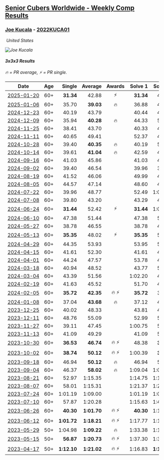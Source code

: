 <style>table {white-space: nowrap;}</style>
<link rel="stylesheet" type="text/css" href="/scw-comp/css/flags.css" />

## [Senior Cubers Worldwide - Weekly Comp Results](/scw-comp/results/)
### [Joe Kucala](README.md) - [2022KUCA01](https://www.worldcubeassociation.org/persons/2022KUCA01?event=333)

<i class="flag flag-US" />&nbsp;United States

![Joe Kucala](1682123036.jpg)

#### 3x3x3 Results

<span style="white-space: nowrap;">🔥 = PR average</span>, <span style="white-space: nowrap;">⚡ = PR single</span>.

| Date | Age | Single | Average | Awards | Solve 1 | Solve 2 | Solve 3 | Solve 4 | Solve 5 | Video |
| :--: | :--: | --: | --: | :--: | --: | --: | --: | --: | --: | :-- |
| [2025-01-20](../../results/2025-01-20/333.md) | 60+ | **31.34** | 42.88 | ⚡ | **31.34** | 40.69 | 41.84 | 1:20.90 | 46.11 | [Desktop](https://www.facebook.com/events/918940140419097/permalink/920494990263612) / [Mobile](https://m.facebook.com/events/918940140419097?view=permalink&id=920494990263612) |
| [2025-01-06](../../results/2025-01-06/333.md) | 60+ | 35.70 | **39.03** | 🔥 | 36.88 | 44.39 | 35.83 | 46.70 | 35.70 | [Desktop](https://www.facebook.com/events/595415366757855/permalink/601175252848533) / [Mobile](https://m.facebook.com/events/595415366757855?view=permalink&id=601175252848533) |
| [2024-12-23](../../results/2024-12-23/333.md) | 60+ | 40.19 | 43.79 |  | 40.44 | 47.29 | 43.64 | 40.19 | 1:01.14 | [Desktop](https://www.facebook.com/events/1148887196801084/permalink/1150210833335387) / [Mobile](https://m.facebook.com/events/1148887196801084?view=permalink&id=1150210833335387) |
| [2024-12-09](../../results/2024-12-09/333.md) | 60+ | 35.94 | **40.28** | 🔥 | 44.33 | 55.79 | 35.94 | 37.02 | 39.49 | [Desktop](https://www.facebook.com/events/984530303534896/permalink/989220356399224) / [Mobile](https://m.facebook.com/events/984530303534896?view=permalink&id=989220356399224) |
| [2024-11-25](../../results/2024-11-25/333.md) | 60+ | 38.41 | 43.70 |  | 40.33 | 47.87 | 45.16 | 38.41 | 45.61 | [Desktop](https://www.facebook.com/events/1257789925369732/permalink/1259904458491612) / [Mobile](https://m.facebook.com/events/1257789925369732?view=permalink&id=1259904458491612) |
| [2024-11-11](../../results/2024-11-11/333.md) | 60+ | 40.65 | 49.41 |  | 52.37 | 44.33 | 54.99 | 51.54 | 40.65 | [Desktop](https://www.facebook.com/events/1967492723733489/permalink/1968249340324494) / [Mobile](https://m.facebook.com/events/1967492723733489?view=permalink&id=1968249340324494) |
| [2024-10-28](../../results/2024-10-28/333.md) | 60+ | 39.40 | **40.35** | 🔥 | 40.19 | 52.03 | 39.85 | 39.40 | 41.02 | [Desktop](https://www.facebook.com/events/946695540632554/permalink/950164500285658) / [Mobile](https://m.facebook.com/events/946695540632554?view=permalink&id=950164500285658) |
| [2024-10-14](../../results/2024-10-14/333.md) | 60+ | 39.61 | **41.04** | 🔥 | 42.59 | 40.21 | 44.58 | 39.61 | 40.31 | [Desktop](https://www.facebook.com/events/892899002359105/permalink/899742465008092) / [Mobile](https://m.facebook.com/events/892899002359105?view=permalink&id=899742465008092) |
| [2024-09-16](../../results/2024-09-16/333.md) | 60+ | 41.03 | 45.86 |  | 41.03 | 42.55 | 42.20 | 52.84 | 1:21.45 | [Desktop](https://www.facebook.com/events/1432335554111064/permalink/1441255639885722) / [Mobile](https://m.facebook.com/events/1432335554111064?view=permalink&id=1441255639885722) |
| [2024-09-02](../../results/2024-09-02/333.md) | 60+ | 39.40 | 46.54 |  | 39.96 | 39.40 | DNF | 45.88 | 53.79 | [Desktop](https://www.facebook.com/events/536643418925945/permalink/540023795254574) / [Mobile](https://m.facebook.com/events/536643418925945?view=permalink&id=540023795254574) |
| [2024-08-19](../../results/2024-08-19/333.md) | 60+ | 41.52 | 46.06 |  | 49.99 | 41.52 | 44.93 | 43.27 | 1:10.44 | [Desktop](https://www.facebook.com/events/1156782986175552/permalink/1161954238991760) / [Mobile](https://m.facebook.com/events/1156782986175552?view=permalink&id=1161954238991760) |
| [2024-08-05](../../results/2024-08-05/333.md) | 60+ | 44.57 | 47.14 |  | 48.60 | 46.23 | 46.59 | 1:17.33 | 44.57 | [Desktop](https://www.facebook.com/events/1659713531529180/permalink/1668445273989339) / [Mobile](https://m.facebook.com/events/1659713531529180?view=permalink&id=1668445273989339) |
| [2024-07-22](../../results/2024-07-22/333.md) | 60+ | 39.96 | 48.77 |  | 52.49 | 1:07.27 | 39.96 | 49.57 | 44.24 | [Desktop](https://www.facebook.com/events/909767637577126/permalink/918848933335663) / [Mobile](https://m.facebook.com/events/909767637577126?view=permalink&id=918848933335663) |
| [2024-07-08](../../results/2024-07-08/333.md) | 60+ | 39.80 | 43.20 |  | 43.29 | 45.28 | 39.80 | 41.04 | 52.96 | [Desktop](https://www.facebook.com/events/821748909640871/permalink/822598709555891) / [Mobile](https://m.facebook.com/events/821748909640871?view=permalink&id=822598709555891) |
| [2024-06-24](../../results/2024-06-24/333.md) | 60+ | **31.44** | 52.42 | ⚡ | **31.44** | 1:01.49 | 47.40 | 48.38 | 1:20.15 | [Desktop](https://www.facebook.com/events/437464695833920/permalink/440864098827313) / [Mobile](https://m.facebook.com/events/437464695833920?view=permalink&id=440864098827313) |
| [2024-06-10](../../results/2024-06-10/333.md) | 60+ | 47.38 | 51.44 |  | 47.38 | 57.47 | 49.18 | 1:09.61 | 47.67 | [Desktop](https://www.facebook.com/events/1031082051776253/permalink/1038921807658944) / [Mobile](https://m.facebook.com/events/1031082051776253?view=permalink&id=1038921807658944) |
| [2024-05-27](../../results/2024-05-27/333.md) | 60+ | 38.78 | 46.55 |  | 38.78 | 47.06 | 45.52 | 51.54 | 47.06 | [Desktop](https://www.facebook.com/events/838099921518555/permalink/842776991050848) / [Mobile](https://m.facebook.com/events/838099921518555?view=permalink&id=842776991050848) |
| [2024-05-13](../../results/2024-05-13/333.md) | 60+ | **35.35** | 48.02 | ⚡ | **35.35** | 55.20 | 39.41 | DNF | 49.44 | [Desktop](https://www.facebook.com/events/800074235387553/permalink/806316431430000) / [Mobile](https://m.facebook.com/events/800074235387553?view=permalink&id=806316431430000) |
| [2024-04-29](../../results/2024-04-29/333.md) | 60+ | 44.35 | 53.93 |  | 53.95 | 50.37 | 57.46 | 44.35 | 1:03.94 | [Desktop](https://www.facebook.com/events/728652622517739/permalink/731009138948754) / [Mobile](https://m.facebook.com/events/728652622517739?view=permalink&id=731009138948754) |
| [2024-04-15](../../results/2024-04-15/333.md) | 60+ | 41.61 | 52.30 |  | 41.61 | 47.88 | 53.32 | 55.69 | 57.09 | [Desktop](https://www.facebook.com/events/288128664385253/permalink/292785147252938) / [Mobile](https://m.facebook.com/events/288128664385253?view=permalink&id=292785147252938) |
| [2024-04-01](../../results/2024-04-01/333.md) | 60+ | 44.24 | 47.57 |  | 53.78 | 44.24 | 47.78 | 49.42 | 45.52 | [Desktop](https://www.facebook.com/events/399816879472850/permalink/403941942393677) / [Mobile](https://m.facebook.com/events/399816879472850?view=permalink&id=403941942393677) |
| [2024-03-18](../../results/2024-03-18/333.md) | 60+ | 40.94 | 48.52 |  | 43.77 | 51.56 | 54.77 | 40.94 | 50.24 | [Desktop](https://www.facebook.com/events/962609138892132/permalink/966710068482039) / [Mobile](https://m.facebook.com/events/962609138892132?view=permalink&id=966710068482039) |
| [2024-03-04](../../results/2024-03-04/333.md) | 60+ | 43.39 | 51.56 |  | 1:02.20 | 43.39 | 44.92 | 1:26.53 | 47.55 | [Desktop](https://www.facebook.com/events/682023687232856/permalink/687371986698026) / [Mobile](https://m.facebook.com/events/682023687232856?view=permalink&id=687371986698026) |
| [2024-02-19](../../results/2024-02-19/333.md) | 60+ | 41.63 | 45.52 |  | 51.70 | 44.91 | 50.00 | 41.63 | 41.66 | [Desktop](https://www.facebook.com/events/947093233792978/permalink/950938176741817) / [Mobile](https://m.facebook.com/events/947093233792978?view=permalink&id=950938176741817) |
| [2024-02-05](../../results/2024-02-05/333.md) | 60+ | **35.72** | **42.35** | 🔥 ⚡ | **35.72** | 35.76 | 42.75 | 48.55 | 49.94 | [Desktop](https://www.facebook.com/events/3090201184445880/permalink/3102290493236949) / [Mobile](https://m.facebook.com/events/3090201184445880?view=permalink&id=3102290493236949) |
| [2024-01-08](../../results/2024-01-08/333.md) | 60+ | 37.04 | **43.68** | 🔥 | 37.12 | 41.30 | 37.04 | 52.63 | 1:13.86 | [Desktop](https://www.facebook.com/events/1278843609453417/permalink/1279388729398905) / [Mobile](https://m.facebook.com/events/1278843609453417?view=permalink&id=1279388729398905) |
| [2023-12-25](../../results/2023-12-25/333.md) | 60+ | 40.02 | 48.33 |  | 43.81 | 40.02 | 1:00.31 | 40.87 | 1:09.04 | [Desktop](https://www.facebook.com/events/231087383363053/permalink/233062556498869) / [Mobile](https://m.facebook.com/events/231087383363053?view=permalink&id=233062556498869) |
| [2023-12-11](../../results/2023-12-11/333.md) | 60+ | 48.76 | 55.09 |  | 52.99 | 53.53 | 58.75 | 1:06.69 | 48.76 | [Desktop](https://www.facebook.com/events/1404140403643629/permalink/1408638566527146) / [Mobile](https://m.facebook.com/events/1404140403643629?view=permalink&id=1408638566527146) |
| [2023-11-27](../../results/2023-11-27/333.md) | 60+ | 39.11 | 47.45 |  | 1:00.75 | 53.04 | 50.10 | 39.22 | 39.11 | [Desktop](https://www.facebook.com/events/889636606027860/permalink/895043925487128) / [Mobile](https://m.facebook.com/events/889636606027860?view=permalink&id=895043925487128) |
| [2023-11-13](../../results/2023-11-13/333.md) | 60+ | 41.09 | 49.29 |  | 41.09 | 54.76 | 50.88 | 42.24 | 1:43.29 | [Desktop](https://www.facebook.com/events/1478121449586426/permalink/1485564175508820) / [Mobile](https://m.facebook.com/events/1478121449586426?view=permalink&id=1485564175508820) |
| [2023-10-30](../../results/2023-10-30/333.md) | 60+ | **36.53** | **46.74** | 🔥 ⚡ | 48.38 | **36.53** | 58.10 | 49.51 | 42.33 | [Desktop](https://www.facebook.com/events/1074911313795532/permalink/1082114626408534) / [Mobile](https://m.facebook.com/events/1074911313795532?view=permalink&id=1082114626408534) |
| [2023-10-02](../../results/2023-10-02/333.md) | 60+ | **38.74** | **50.12** | 🔥 ⚡ | 1:00.39 | **38.74** | 47.41 | 53.72 | 49.22 | [Desktop](https://www.facebook.com/events/1518773368939011/permalink/1524254438390904) / [Mobile](https://m.facebook.com/events/1518773368939011?view=permalink&id=1524254438390904) |
| [2023-09-18](../../results/2023-09-18/333.md) | 60+ | 46.94 | **50.12** | 🔥 | 46.94 | 57.99 | 54.60 | 47.80 | 47.96 | [Desktop](https://www.facebook.com/events/1636211493537200/permalink/1641240699700946) / [Mobile](https://m.facebook.com/events/1636211493537200?view=permalink&id=1641240699700946) |
| [2023-09-04](../../results/2023-09-04/333.md) | 60+ | 46.37 | **58.02** | 🔥 | 1:09.04 | 1:06.20 | 49.76 | 46.37 | 58.09 | [Desktop](https://www.facebook.com/events/190773964023185/permalink/196929486740966) / [Mobile](https://m.facebook.com/events/190773964023185?view=permalink&id=196929486740966) |
| [2023-08-21](../../results/2023-08-21/333.md) | 60+ | 52.97 | 1:15.35 |  | 1:14.75 | 1:15.19 | 1:16.12 | 52.97 | 1:17.27 | [Desktop](https://www.facebook.com/events/1826888371060368/permalink/1828077834274755) / [Mobile](https://m.facebook.com/events/1826888371060368?view=permalink&id=1828077834274755) |
| [2023-08-07](../../results/2023-08-07/333.md) | 60+ | 58.01 | 1:15.31 |  | 1:21.37 | 1:23.12 | 58.01 | 1:17.31 | 1:07.25 | [Desktop](https://www.facebook.com/events/274987855148595/permalink/277034284943952) / [Mobile](https://m.facebook.com/events/274987855148595?view=permalink&id=277034284943952) |
| [2023-07-24](../../results/2023-07-24/333.md) | 60+ | 1:01.19 | 1:09.00 |  | 1:01.19 | 1:09.43 | 1:08.05 | 1:10.57 | 1:09.52 | [Desktop](https://www.facebook.com/events/1475111463308788/permalink/1480040939482507) / [Mobile](https://m.facebook.com/events/1475111463308788?view=permalink&id=1480040939482507) |
| [2023-07-10](../../results/2023-07-10/333.md) | 60+ | 57.87 | 1:20.28 |  | 1:15.63 | 1:40.75 | 57.87 | 1:04.47 | 1:51.77 | [Desktop](https://www.facebook.com/events/198208716234931/permalink/201708792551590) / [Mobile](https://m.facebook.com/events/198208716234931?view=permalink&id=201708792551590) |
| [2023-06-26](../../results/2023-06-26/333.md) | 60+ | **40.30** | **1:01.70** | 🔥 ⚡ | **40.30** | 1:11.15 | 1:00.73 | 53.58 | 1:10.79 | [Desktop](https://www.facebook.com/events/205496442461873/permalink/206414075703443) / [Mobile](https://m.facebook.com/events/205496442461873?view=permalink&id=206414075703443) |
| [2023-06-12](../../results/2023-06-12/333.md) | 60+ | **1:01.72** | **1:18.21** | 🔥 ⚡ | 1:17.77 | 1:13.66 | 2:36.46 | 1:23.21 | **1:01.72** | [Desktop](https://www.facebook.com/events/2098018943739146/permalink/2104145106459863) / [Mobile](https://m.facebook.com/events/2098018943739146?view=permalink&id=2104145106459863) |
| [2023-05-29](../../results/2023-05-29/333.md) | 50+ | 1:04.98 | **1:09.22** | 🔥 | 1:33.38 | 1:17.30 | 1:05.15 | 1:04.98 | 1:05.21 | [Desktop](https://www.facebook.com/events/199553879662923/permalink/206388405646137) / [Mobile](https://m.facebook.com/events/199553879662923?view=permalink&id=206388405646137) |
| [2023-05-15](../../results/2023-05-15/333.md) | 50+ | **56.87** | **1:20.73** | 🔥 ⚡ | 1:37.30 | 1:33.59 | 1:19.83 | 1:08.76 | **56.87** | [Desktop](https://www.facebook.com/events/943848890264789/permalink/945986663384345) / [Mobile](https://m.facebook.com/events/943848890264789?view=permalink&id=945986663384345) |
| [2023-04-17](../../results/2023-04-17/333.md) | 50+ | **1:12.10** | **1:21.02** | 🔥 ⚡ | 1:16.83 | **1:12.10** | 1:49.43 | 1:22.38 | 1:23.84 | [Desktop](https://www.facebook.com/events/786804792820217/permalink/794143088753054) / [Mobile](https://m.facebook.com/events/786804792820217?view=permalink&id=794143088753054) |


<!-- Global site tag (gtag.js) - Google Analytics -->
<script async src="https://www.googletagmanager.com/gtag/js?id=UA-86348435-3"></script>
<script>window.dataLayer = window.dataLayer || []; function gtag() {dataLayer.push(arguments);} gtag('js', new Date()); gtag('config', 'UA-86348435-3');</script>
